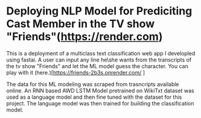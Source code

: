 # Deploying NLP Model for Prediciting Cast Member in the TV show "Friends"(https://render.com)

This is a deployment of a multiclass text classification web app I developled using fastai. A user can input any line he\she wants from the transcripts of the tv show "Friends" and let the ML model guess the character. You can play with it (here.)[https://friends-2b3s.onrender.com/
]

The data for this ML modeling was scraped from trasncripts available online.  An RNN based AWD LSTM Model pretrained on WikiTxt dataset was used as a language model and then fine tuned with the dataset for this project. The language model was then trained for building the classification model. 

